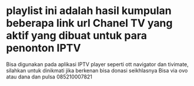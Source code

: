 # playlist ini adalah hasil kumpulan beberapa link url Chanel TV yang aktif yang dibuat untuk para penonton IPTV
Bisa digunakan pada aplikasi IPTV player seperti ott navigator dan tivimate, silahkan untuk dinikmati jika berkenan bisa donasi seikhlasnya
 Bisa via ovo atau dana dan pulsa 085210007821
